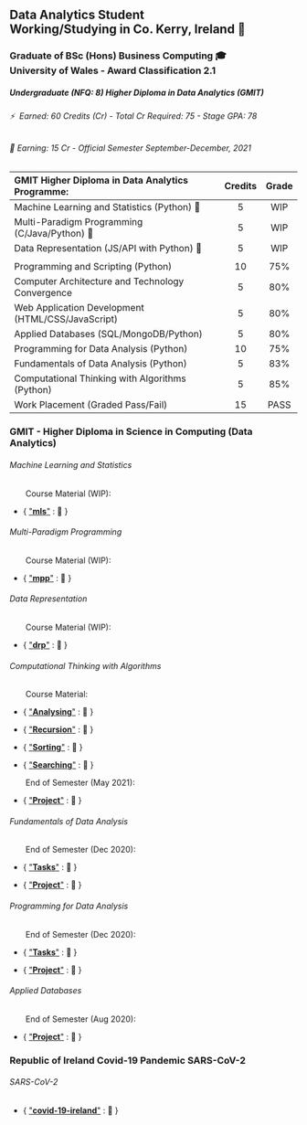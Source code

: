 ## Data Analytics Student</br>Working/Studying in Co. Kerry, Ireland &#x1F4CC;

### Graduate of BSc (Hons) Business Computing 🎓</br>University of Wales - Award Classification 2.1

##### Undergraduate (NFQ: 8) Higher Diploma in Data Analytics (GMIT)

###### ⚡ &nbsp;Earned: 60 Credits (Cr) - Total Cr Required: 75 - Stage GPA: 78

###### 🔭 Earning: 15 Cr - Official Semester September-December, 2021

| **GMIT Higher Diploma in Data Analytics Programme:**           | Credits | Grade   |
| :--------------------------------------------------------------|:-------:|:-------:|
| Machine Learning and Statistics (Python) &#x1F6A7;             | 5       | WIP     |
| Multi-Paradigm Programming (C/Java/Python) &#x1F6A7;           | 5       | WIP     |
| Data Representation (JS/API with Python) &#x1F6A7;             | 5       | WIP     |
|                                                                |         |         |
| Programming and Scripting (Python)                             | 10      | 75%     |
| Computer Architecture and Technology Convergence               | 5       | 80%     |
| Web Application Development (HTML/CSS/JavaScript)              | 5       | 80%     |
| Applied Databases (SQL/MongoDB/Python)                         | 5       | 80%     |
| Programming for Data Analysis (Python)                         | 10      | 75%     |
| Fundamentals of Data Analysis (Python)                         | 5       | 83%     |
| Computational Thinking with Algorithms (Python)                | 5       | 85%     |
| Work Placement (Graded Pass/Fail)                              | 15      | PASS    |

### GMIT - Higher Diploma in Science in Computing (Data Analytics)

###### Machine Learning and Statistics 

&emsp;&emsp;Course Material (WIP):

* { ["**mls**"](https://github.com/SeanOhAileasa/mls-machine-learning-statistics) : &#x1F6A7; } 
<!--
26/06/2021
"update repository ./mls-machine-learning-statistics - Types in python and other programming languages. Why they exist and how they work."
-->

###### Multi-Paradigm Programming 

&emsp;&emsp;Course Material (WIP):

* { ["**mpp**"](https://github.com/SeanOhAileasa/mpp-multi-paradigm-programming) : &#x1F6A7; } 
<!--
16/06/2021
"update repository ./mpp-multi-paradigm-programming"
-->
<!--
* { ["**C**"](https://github.com/SeanOhAileasa/fubar-c) : &#x1F4CC; }

24/06/2021
"update repository ./fubar-c - K&R tutorial ...JMcA-23062021-RIP"
-->

###### Data Representation 

&emsp;&emsp;Course Material (WIP):

* { ["**drp**"](https://github.com/SeanOhAileasa/drp-data-representation) : &#x1F6A7; } 
<!--
15/06/2021
"update repository ./drp-data-representation"
-->

###### Computational Thinking with Algorithms

&emsp;&emsp;Course Material:

* { ["**Analysing**"](https://github.com/SeanOhAileasa/cta-analysing) : &#x1F4CC; } 
<!--
22/05/2021
"update repository ./cta-analysing"
-->

* { ["**Recursion**"](https://github.com/SeanOhAileasa/cta-recursion) : &#x1F4CC; } 
<!-- 
17/05/2021 (deadline: 20/05/2021)
""
"update repository ./cta-recursion"
"update repository ./L8733 for ./cta-recursion - Overview of factorials."
https://github.com/SeanOhAileasa/L8733/blob/master/src/hdp/cta/recursion-iteration-stack-process-factorial.ipynb
-->

* { ["**Sorting**"](https://github.com/SeanOhAileasa/cta-sorting) : &#x1F4CC; } 
<!--
26/05/2021
"update repository ./cta-sorting"
-->

* { ["**Searching**"](https://github.com/SeanOhAileasa/cta-searching) : &#x1F4CC; } 
<!-- 
25/04/2021
"update repository ./cta-searching - Overview of binary search with performance comparison over linear search. Pseudocode along with iterative implementation (recursive implementation outstanding). Walkthrough of iterative and recursion approaches completed in Java."
-->

&emsp;&emsp;End of Semester (May 2021):

* { ["**Project**"](https://github.com/SeanOhAileasa/cta-benchmark-algorithms) : &#x1F4CC; } 
<!--
26/05/2021
"add repository ./cta-benchmark-algorithms - Python application to benchmark five different sorting algorithms. In addition, the report introduces the algorithms chosen and discusses the results of the benchmarking process."
-->

###### Fundamentals of Data Analysis

&emsp;&emsp;End of Semester (Dec 2020):

* { ["**Tasks**"](https://github.com/SeanOhAileasa/fda-tasks) : &#x1F4CC; } 

* { ["**Project**"](https://github.com/SeanOhAileasa/fda-regression) : &#x1F4CC; } 

###### Programming for Data Analysis

&emsp;&emsp;End of Semester (Dec 2020):

* { ["**Tasks**"](https://github.com/SeanOhAileasa/pda-numpy-random) : &#x1F4CC; } 

* { ["**Project**"](https://github.com/SeanOhAileasa/pda-numpy-random-simulation) : &#x1F4CC; } 

###### Applied Databases

&emsp;&emsp;End of Semester (Aug 2020):

* { ["**Project**"](https://github.com/SeanOhAileasa/adb-sql-mongodb) : &#x1F4CC; } 

<!--
### GMIT - Higher Diploma in Science in Computing (Software Development)

* { ["**Java**"](https://github.com/SeanOhAileasa/fubar-java) : &#x1F4CC; }

10/06/2021
"add repository ./fubar-java"
-->

<!--
### GMIT - Certificate in Cybersecurity Operations (SPA)

* { ["**Python**"](https://github.com/SeanOhAileasa/fubar-python) : &#x1F4CC; } 
10/06/2021
"update repository ./fubar-python"
-->

<!-- 
### HSE Ransomware Research

17/05/2021
"add repository ./unc1878"
-->

### Republic of Ireland Covid-19 Pandemic SARS-CoV-2

###### SARS-CoV-2

* { ["**covid-19-ireland**"](https://github.com/SeanOhAileasa/covid-19-ireland/blob/master/src/dataset/covid-19-ireland.csv) : &#x1F4CC; }
<!-- 
26/06/2021
"update repository ./covid-19-ireland" 
-->